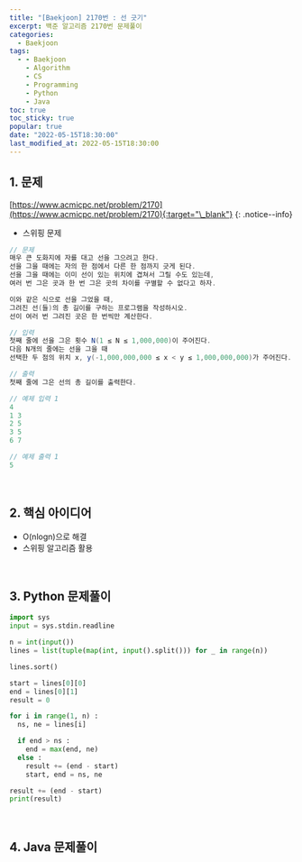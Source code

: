 ```yaml
---
title: "[Baekjoon] 2170번 : 선 긋기"
excerpt: 백준 알고리즘 2170번 문제풀이
categories:
  - Baekjoon
tags:
  - - Baekjoon
    - Algorithm
    - CS
    - Programming
    - Python
    - Java
toc: true
toc_sticky: true
popular: true
date: "2022-05-15T18:30:00"
last_modified_at: 2022-05-15T18:30:00
---
```


## 1. 문제

[https://www.acmicpc.net/problem/2170](https://www.acmicpc.net/problem/2170){:target="\_blank"}
{: .notice--info}

- 스위핑 문제

```java
// 문제
매우 큰 도화지에 자를 대고 선을 그으려고 한다. 
선을 그을 때에는 자의 한 점에서 다른 한 점까지 긋게 된다. 
선을 그을 때에는 이미 선이 있는 위치에 겹쳐서 그릴 수도 있는데, 
여러 번 그은 곳과 한 번 그은 곳의 차이를 구별할 수 없다고 하자.

이와 같은 식으로 선을 그었을 때, 
그려진 선(들)의 총 길이를 구하는 프로그램을 작성하시오. 
선이 여러 번 그려진 곳은 한 번씩만 계산한다.

// 입력
첫째 줄에 선을 그은 횟수 N(1 ≤ N ≤ 1,000,000)이 주어진다. 
다음 N개의 줄에는 선을 그을 때 
선택한 두 점의 위치 x, y(-1,000,000,000 ≤ x < y ≤ 1,000,000,000)가 주어진다.

// 출력
첫째 줄에 그은 선의 총 길이를 출력한다.

// 예제 입력 1 
4
1 3
2 5
3 5
6 7

// 예제 출력 1 
5
```

<br>

## 2. 핵심 아이디어

- O(nlogn)으로 해결
- 스위핑 알고리즘 활용

<br>

## 3. Python 문제풀이

```python
import sys
input = sys.stdin.readline

n = int(input())
lines = list(tuple(map(int, input().split())) for _ in range(n))

lines.sort()

start = lines[0][0]
end = lines[0][1]
result = 0

for i in range(1, n) :
  ns, ne = lines[i]

  if end > ns :
    end = max(end, ne)
  else :
    result += (end - start)
    start, end = ns, ne

result += (end - start)
print(result)
```

<br>

## 4. Java 문제풀이

```java

```
